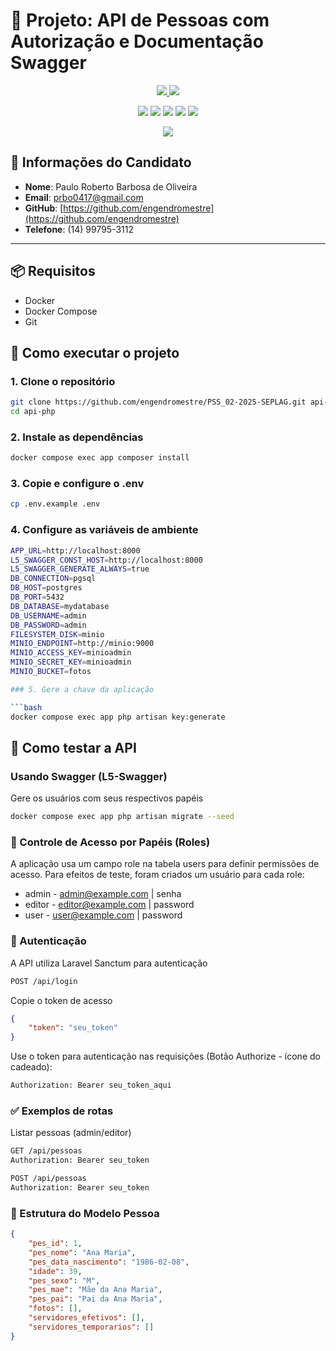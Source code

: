 # 📄 Projeto: API de Pessoas com Autorização e Documentação Swagger

<p align="center">
<a href="LICENSE">
  <img src="https://img.shields.io/badge/license-MIT-green">
</a>
<img src="https://img.shields.io/badge/release date-Apr/2025-yellow">
</p>
<p align="center">
<img src="https://img.shields.io/badge/PHP 8.2.28-777BB4?style=for-the-badge&logo=php&logoColor=white">
<img src="https://img.shields.io/badge/Laravel 12.6.0-FF2D20?style=for-the-badge&logo=laravel&logoColor=white">
<img src="https://img.shields.io/badge/PostgreSQL-latest-336791?style=for-the-badge&logo=postgresql&logoColor=white">
<img src="https://img.shields.io/badge/Nginx-latest-009639?style=for-the-badge&logo=nginx&logoColor=white">
<img src="https://img.shields.io/badge/MinIO-latest-C72E1C?style=for-the-badge&logo=minio&logoColor=white">
</p>
<p align="center">
<a href="https://linktr.ee/prbo" target="_blank"><img src="https://img.shields.io/badge/linktree-39E09B?style=for-the-badge&logo=linktree&logoColor=white"></a>
</p>

## 👤 Informações do Candidato

-   **Nome**: Paulo Roberto Barbosa de Oliveira
-   **Email**: prbo0417@gmail.com
-   **GitHub**: [https://github.com/engendromestre](https://github.com/engendromestre)
-   **Telefone**: (14) 99795-3112

---

## 📦 Requisitos

-   Docker
-   Docker Compose
-   Git

## 🚀 Como executar o projeto

### 1. Clone o repositório

```bash
git clone https://github.com/engendromestre/PSS_02-2025-SEPLAG.git api-php
cd api-php
```

### 2. Instale as dependências

```bash
docker compose exec app composer install
```

### 3. Copie e configure o .env

```bash
cp .env.example .env
```

### 4. Configure as variáveis de ambiente

```bash
APP_URL=http://localhost:8000
L5_SWAGGER_CONST_HOST=http://localhost:8000
L5_SWAGGER_GENERATE_ALWAYS=true
DB_CONNECTION=pgsql
DB_HOST=postgres
DB_PORT=5432
DB_DATABASE=mydatabase
DB_USERNAME=admin
DB_PASSWORD=admin
FILESYSTEM_DISK=minio
MINIO_ENDPOINT=http://minio:9000
MINIO_ACCESS_KEY=minioadmin
MINIO_SECRET_KEY=minioadmin
MINIO_BUCKET=fotos

### 5. Gere a chave da aplicação

```bash
docker compose exec app php artisan key:generate
```

## 🧪 Como testar a API

### Usando Swagger (L5-Swagger)

Gere os usuários com seus respectivos papéis
```bash
docker compose exec app php artisan migrate --seed
```

### 🧾 Controle de Acesso por Papéis (Roles)

A aplicação usa um campo role na tabela users para definir permissões de acesso. Para efeitos de teste, foram criados um usuário para cada role:

-   admin - admin@example.com | senha
-   editor - editor@example.com | password
-   user - user@example.com | password

### 🔐 Autenticação

A API utiliza Laravel Sanctum para autenticação

```bash
POST /api/login
```

Copie o token de acesso

```json
{
    "token": "seu_token"
}
```

Use o token para autenticação nas requisições (Botão Authorize - ícone do cadeado):

```bash
Authorization: Bearer seu_token_aqui
```

### ✅ Exemplos de rotas

Listar pessoas (admin/editor)

```bash
GET /api/pessoas
Authorization: Bearer seu_token
```

```bash
POST /api/pessoas
Authorization: Bearer seu_token
```

### 🧬 Estrutura do Modelo Pessoa

```json
{
    "pes_id": 1,
    "pes_nome": "Ana Maria",
    "pes_data_nascimento": "1986-02-08",
    "idade": 39,
    "pes_sexo": "M",
    "pes_mae": "Mãe da Ana Maria",
    "pes_pai": "Pai da Ana Maria",
    "fotos": [],
    "servidores_efetivos": [],
    "servidores_temporarios": []
}
```

